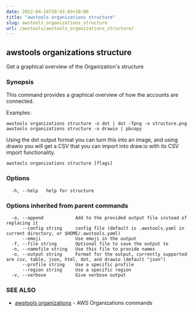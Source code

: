 ```yaml
---
date: 2022-04-16T20:43:03+10:00
title: "awstools organizations structure"
slug: awstools_organizations_structure
url: /awstools/awstools_organizations_structure/
---
```

## awstools organizations structure

Get a graphical overview of the Organization's structure

### Synopsis

This command provides a graphical overview of how the accounts are connected.

Examples:

	awstools organizations structure -o dot | dot -Tpng -o structure.png
	awstools organizations structure -o drawio | pbcopy

Using the dot output format you can turn this into an image, and using drawio you will get a CSV that you can import into draw.io with its CSV import functionality. 

```
awstools organizations structure [flags]
```

### Options

```
  -h, --help   help for structure
```

### Options inherited from parent commands

```
  -a, --append            Add to the provided output file instead of replacing it
      --config string     config file (default is .awstools.yaml in current directory, or $HOME/.awstools.yaml)
      --emoji             Use emoji in the output
  -f, --file string       Optional file to save the output to
  -n, --namefile string   Use this file to provide names
  -o, --output string     Format for the output, currently supported are csv, table, json, html, dot, and drawio (default "json")
      --profile string    Use a specific profile
      --region string     Use a specific region
  -v, --verbose           Give verbose output
```

### SEE ALSO

* [awstools organizations](#awstools-organizations)	 - AWS Organizations commands

